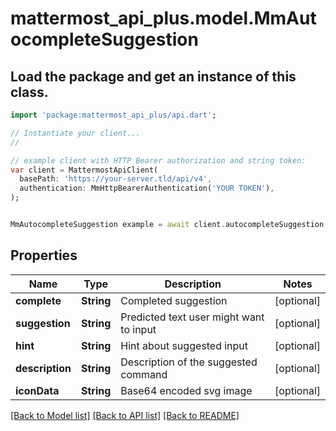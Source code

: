 # mattermost_api_plus.model.MmAutocompleteSuggestion

## Load the package and get an instance of this class.
```dart
import 'package:mattermost_api_plus/api.dart';

// Instantiate your client...
//

// example client with HTTP Bearer authorization and string token:
var client = MattermostApiClient(
  basePath: 'https://your-server.tld/api/v4',
  authentication: MmHttpBearerAuthentication('YOUR TOKEN'),
);


MmAutocompleteSuggestion example = await client.autocompleteSuggestion.FUNCTION_THAT_RETURNS_THIS_CLASS();

```

## Properties
Name | Type | Description | Notes
------------ | ------------- | ------------- | -------------
**complete** | **String** | Completed suggestion | [optional] 
**suggestion** | **String** | Predicted text user might want to input | [optional] 
**hint** | **String** | Hint about suggested input | [optional] 
**description** | **String** | Description of the suggested command | [optional] 
**iconData** | **String** | Base64 encoded svg image | [optional] 

[[Back to Model list]](../GENERATED_README.md#documentation-for-models) [[Back to API list]](../GENERATED_README.md#documentation-for-api-endpoints) [[Back to README]](../GENERATED_README.md)


